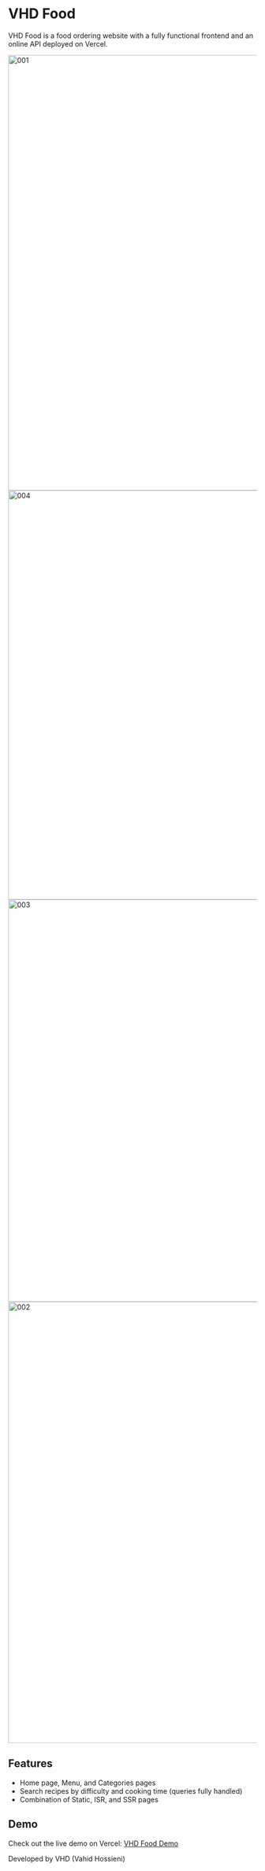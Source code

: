 # VHD Food

VHD Food is a food ordering website with a fully functional frontend and an online API deployed on Vercel.

<img width="964" height="883" alt="001" src="https://github.com/user-attachments/assets/fe080352-a75a-4ae4-8cb6-de072875977b" />
<img width="918" height="830" alt="004" src="https://github.com/user-attachments/assets/4022d5e9-6f10-45d3-ae4d-389d11ef28a7" />
<img width="1080" height="816" alt="003" src="https://github.com/user-attachments/assets/d206a481-1d3d-4786-96f0-c431535a3c50" />
<img width="946" height="895" alt="002" src="https://github.com/user-attachments/assets/e2e1f7a9-578f-46cd-b6d5-2ed252f40d80" />

## Features

- Home page, Menu, and Categories pages
- Search recipes by difficulty and cooking time (queries fully handled)
- Combination of Static, ISR, and SSR pages

## Demo

Check out the live demo on Vercel: [VHD Food Demo](https://vhd-food-project.vercel.app/)

Developed by VHD (Vahid Hossieni)
 
